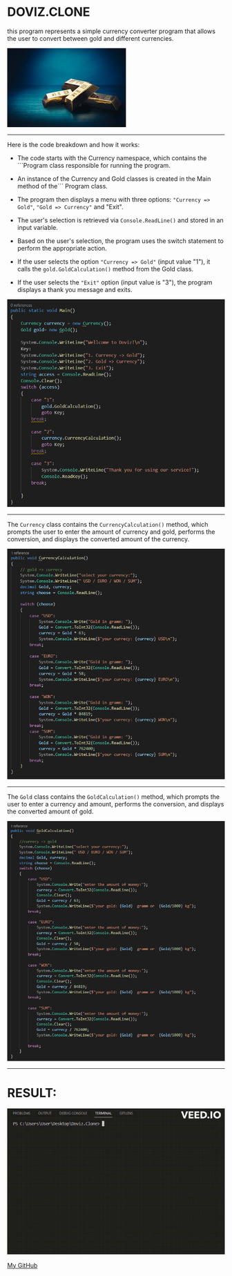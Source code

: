 # DOVIZ.CLONE
this program represents a simple currency converter program that allows the user to convert between gold and different currencies.

![Alt text](./Assets/images.jpeg)

***
Here is the code breakdown and how it works:

+ The code starts with the Currency namespace, which contains the ```Program class responsible for running the program.

+ An instance of the Currency and Gold classes is created in the Main method of the``` Program class.

+ The program then displays a menu with three options: ```"Currency => Gold"```, ```"Gold => Currency"``` and "Exit".

+ The user's selection is retrieved via ```Console.ReadLine()``` and stored in an input variable.

+ Based on the user's selection, the program uses the switch statement to perform the appropriate action.

+ If the user selects the option ```"Currency => Gold"``` (input value "1"), it calls the ```gold.GoldCalculation()``` method from the Gold class.

+ If the user selects the ```"Exit"``` option (input value is "3"), the program displays a thank you message and exits.

![photo](./Assets/program.png)

***
The ```Currency``` class contains the ```CurrencyCalculation()``` method, which prompts the user to enter the amount of currency and gold, performs the conversion, and displays the converted amount of the currency.

![photo](./Assets/currecy.png)

***

The ```Gold``` class contains the ```GoldCalculation()``` method, which prompts the user to enter a currency and amount, performs the conversion, and displays the converted amount of gold.

![photo](./Assets/gold.png)

***
# RESULT:

![gif](./Assets/result%20(1).gif)

[My GitHub](https://github.com/Axliddinjon)
